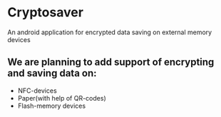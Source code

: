 # Cryptosaver
An android application for encrypted data saving on external memory devices

## We are planning to add support of encrypting and saving data on:

* NFC-devices
* Paper(with help of QR-codes)
* Flash-memory devices
